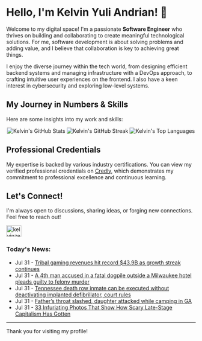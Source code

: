 # Hello, I'm Kelvin Yuli Andrian! 👋

Welcome to my digital space! I'm a passionate **Software Engineer** who thrives on building and collaborating to create meaningful technological solutions. For me, software development is about solving problems and adding value, and I believe that collaboration is key to achieving great things.

I enjoy the diverse journey within the tech world, from designing efficient backend systems and managing infrastructure with a DevOps approach, to crafting intuitive user experiences on the frontend. I also have a keen interest in cybersecurity and exploring low-level systems.

## My Journey in Numbers & Skills

Here are some insights into my work and skills:

<p align="center">
  <img src="https://github-readme-stats.vercel.app/api?username=kelvinzer0&show_icons=true&theme=radical" alt="Kelvin's GitHub Stats" />
  <img src="https://github-readme-streak-stats.herokuapp.com/?user=kelvinzer0&theme=radical" alt="Kelvin's GitHub Streak" />
  <img src="https://github-readme-stats.vercel.app/api/top-langs/?username=kelvinzer0&layout=compact&theme=radical" alt="Kelvin's Top Languages" />
</p>

## Professional Credentials

My expertise is backed by various industry certifications. You can view my verified professional credentials on [Credly](https://www.credly.com/users/kelvin-yuli-andrian/badges), which demonstrates my commitment to professional excellence and continuous learning.

## Let's Connect!

I'm always open to discussions, sharing ideas, or forging new connections. Feel free to reach out!

<p align="left">
    <a href="https://linkedin.com/in/kelvinzero" target="blank"><img align="center" src="https://cdn.jsdelivr.net/npm/simple-icons@3.0.1/icons/linkedin.svg" alt="kelvinzero" height="30" width="40" /></a>
</p>

### Today's News:

<!-- feed start -->
- Jul 31 - [Tribal gaming revenues hit record $43.9B as growth streak continues](https://finance.yahoo.com/news/tribal-gaming-revenues-hit-record-180714629.html)
- Jul 31 - [A 4th man accused in a fatal dogpile outside a Milwaukee hotel pleads guilty to felony murder](https://www.yahoo.com/news/articles/4th-man-accused-fatal-dogpile-171128723.html)
- Jul 31 - [Tennessee death row inmate can be executed without deactivating implanted defibrillator, court rules](https://www.yahoo.com/news/articles/tennessee-death-row-inmate-executed-162109920.html)
- Jul 31 - [Father’s throat slashed, daughter attacked while camping in GA](https://www.yahoo.com/news/articles/father-throat-slashed-daughter-attacked-143820614.html)
- Jul 31 - [33 Infuriating Photos That Show How Scary Late-Stage Capitalism Has Gotten](https://www.yahoo.com/news/articles/33-infuriating-photos-show-scary-133102697.html)
<!-- feed end -->

---

Thank you for visiting my profile!